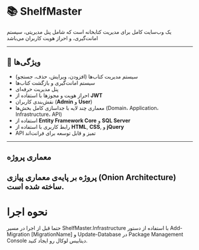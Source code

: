 # 📚 ShelfMaster

یک وب‌سایت کامل برای مدیریت کتابخانه است که شامل پنل مدیریتی، سیستم امانت‌گیری، و احراز هویت کاربران می‌باشد

---

## 🚀 ویژگی‌ها

- سیستم مدیریت کتاب‌ها (افزودن، ویرایش، حذف، جستجو)
- سیستم امانت‌گیری و بازگشت کتاب‌ها
- پنل مدیریت حرفه‌ای
- احراز هویت و مجوزها با استفاده از **JWT**
- نقش‌بندی کاربران (**Admin** و **User**)
- معماری چند لایه با جداسازی کامل بخش‌ها (Domain، Application، Infrastructure، API)
- استفاده از **Entity Framework Core** و **SQL Server**
- رابط کاربری با استفاده از **HTML**, **CSS**, و **jQuery**
- API تمیز و قابل توسعه برای فرانت‌اند

---

## معماری پروژه

پروژه بر پایه‌ی معماری پیازی (Onion Architecture) ساخته شده است.
---
# نحوه اجرا

حتما قبل از اجرا در مسیر ShelfMaster.Infrastructure با استفاده از دستور Add-Migration [MigrationName] و Update-Database در Package Management Console دیتابیس لوکال رو ایجاد کنید. 

